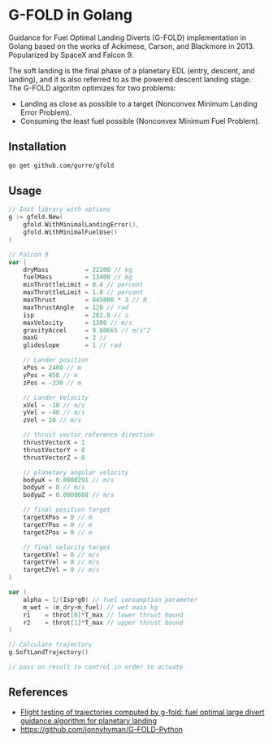 # G-FOLD in Golang

Guidance for Fuel Optimal Landing Diverts (G-FOLD) implementation in Golang based on the works of Ackimese, Carson, and Blackmore in 2013. Popularized by SpaceX and Falcon 9.

The soft landing is the final phase of a planetary EDL (entry, descent, and landing), and it is also referred to as the powered descent landing stage. The G-FOLD algoritm optimizes for two problems:

- Landing as close as possible to a target (Nonconvex Minimum Landing Error Problem).
- Consuming the least fuel possible (Nonconvex Minimum Fuel Problem).

## Installation

```bash
go get github.com/gurre/gfold
```

## Usage

```go
// Init library with options
g := gfold.New(
    gfold.WithMinimalLandingError(),
    gfold.WithMinimalFuelUse()
)

// Falcon 9
var (
    dryMass          = 22200 // kg
    fuelMass         = 13400 // kg
    minThrottleLimit = 0.4 // percent
    maxThrottleLimit = 1.0 // percent
    maxThrust        = 845000 * 3 // N
    maxThrustAngle   = 120 // rad
    isp              = 282.0 // s
    maxVelocity      = 1300 // m/s
    gravityAccel     = 9.80665 // m/s^2
    maxG             = 3 //
    glideslope       = 1 // rad

    // Lander position
    xPos = 2400 // m
    yPos = 450 // m
    zPos = -330 // m

    // Lander Velocity
    xVel = -10 // m/s
    yVel = -40 // m/s
    zVel = 10 // m/s

    // thrust vector reference direction
    thrustVectorX = 1
    thrustVectorY = 0
    thrustVectorZ = 0

    // planetary angular velocity
    bodyωX = 0.0000291 // m/s
    bodyωY = 0 // m/s
    bodyωZ = 0.0000668 // m/s

    // final position target
    targetXPos = 0 // m
    targetYPos = 0 // m
    targetZPos = 0 // m

    // final velocity target
    targetXVel = 0 // m/s
    targetYVel = 0 // m/s
    targetZVel = 0 // m/s
)

var (
    alpha = 1/(Isp*g0) // fuel consumption parameter
    m_wet = (m_dry+m_fuel) // wet mass kg
    r1    = throt[0]*T_max // lower thrust bound
    r2    = throt[1]*T_max // upper thrust bound
)

// Calculate trajectory
g.SoftLandTrajectory()

// pass on result to control in order to actuate

```

## References

- [Flight testing of trajectories computed by g-fold:
  fuel optimal large divert guidance algorithm for
  planetary landing](https://www.researchgate.net/publication/258676350_G-FOLD_A_Real-Time_Implementable_Fuel_Optimal_Large_Divert_Guidance_Algorithm_for_Planetary_Pinpoint_Landing)
- https://github.com/jonnyhyman/G-FOLD-Python
